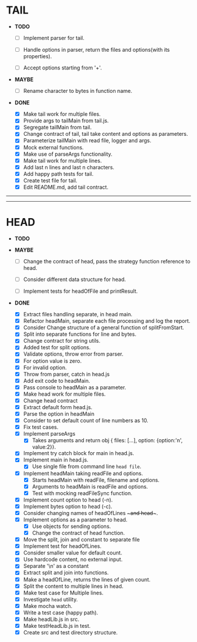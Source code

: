 # TAIL

- **TODO**

  - [ ] Implement parser for tail.

  - [ ] Handle options in parser, return the files and options(with its properties).
  - [ ] Accept options starting from '+'.
  

- **MAYBE**
  - [ ] Rename character to bytes in function name.

- **DONE**

  - [x] Make tail work for multiple files.
  - [x] Provide args to tailMain from tail.js.
  - [x] Segregate tailMain from tail.
  - [x] Change contract of tail, tail take content and options as parameters.
  - [x] Parameterize tailMain with read file, logger and args.
  - [x] Mock external functions.
  - [x] Make use of parseArgs functionality.
  - [x] Make tail work for multiple lines.
  - [x] Add last n lines and last n characters.
  - [x] Add happy path tests for tail.
  - [x] Create test file for tail.
  - [x] Edit README.md, add tail contract.

***
***

# HEAD

- **TODO**

- **MAYBE**
  - [ ] Change the contract of head, pass the strategy function reference to head.
  - [ ] Consider different data structure for head.
  - [ ] Implement tests for headOfFile and printResult.


- **DONE**

  - [x] Extract files handling separate, in head main.
  - [x] Refactor headMain, separate each file processing and log the report.
  - [x] Consider Change structure of a general function of splitFromStart.
  - [x] Split into separate functions for line and bytes.
  - [x] Change contract for string utils.
  - [x] Added test for split options.
  - [x] Validate options, throw error from parser.
  - [x] For option value is zero.
  - [x] For invalid option.
  - [x] Throw from parser, catch in head.js
  - [x] Add exit code to headMain.
  - [x] Pass console to headMain as a parameter.
  - [x] Make head work for multiple files.
  - [x] Change head contract
  - [x] Extract default form head.js.
  - [x] Parse the option in headMain 
  - [x] Consider to set default count of line numbers as 10.
  - [x] Fix test cases.
  - [x] Implement parseArgs
    - [x] Takes arguments and return obj { files: [...], option: {option:'n', value:2}}.
  - [x] Implement try catch block for main in head.js.
  - [x] Implement main in head.js.
    - [x] Use single file from command line `head file`.
  - [x] Implement headMain taking readFile and options.
    - [x] Starts headMain with readFile, filename and options.
    - [x] Arguments to headMain is readFile and options.
    - [x] Test with mocking readFileSync function.
  - [x] Implement count option to head (-n).
  - [x] Implement bytes option to head (-c).
  - [x] Consider changing names of headOfLines ~~~and head~~~.
  - [x] Implement options as a parameter to head.
    - [x] Use objects for sending options.
    - [x] Change the contract of head function.
  - [x] Move the split, join and constant to separate file
  - [x] Implement test for headOfLines.
  - [x] Consider smaller value for default count.
  - [x] Use hardcode content, no external input.
  - [x] Separate '\n' as a constant
  - [x] Extract split and join into functions.
  - [x] Make a headOfLine, returns the lines of given count.
  - [x] Split the content to multiple lines in head.
  - [x] Make test case for Multiple lines.
  - [x] Investigate `head` utility.
  - [x] Make mocha watch.
  - [x] Write a test case (happy path).
  - [x] Make headLib.js in src.
  - [x] Make testHeadLib.js in test.
  - [x] Create src and test directory structure.
